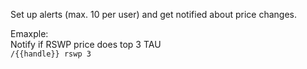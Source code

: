 Set up alerts (max. 10 per user) and get notified about price changes.

Emaxple:  
Notify if RSWP price does top 3 TAU  
`/{{handle}} rswp 3`